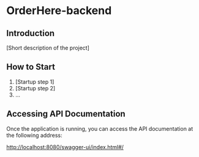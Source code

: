 # OrderHere-backend

## Introduction

[Short description of the project]

## How to Start

1. [Startup step 1]
2. [Startup step 2]
3. ...

## Accessing API Documentation

Once the application is running, you can access the API documentation at the following address:

[http://localhost:8080/swagger-ui/index.html#/](http://localhost:8080/swagger-ui/index.html#/)




